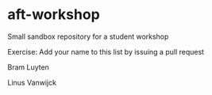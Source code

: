 # aft-workshop
Small sandbox repository for a student workshop

Exercise: Add your name to this list by issuing a pull request

Bram Luyten

Linus Vanwijck
